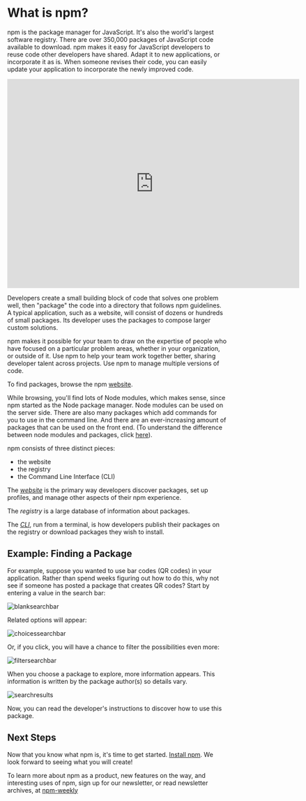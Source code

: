 <!--
title: 01 - What is npm?
featured: true
-->

# What is npm?

npm is the package manager for JavaScript. It's also the world's largest software registry. There are over 350,000 packages of JavaScript code available to download. npm makes it easy for JavaScript developers to reuse code other developers have shared. Adapt it to new applications, or incorporate it as is. When someone revises their code, you can easily update your application to incorporate the newly improved code.

<iframe width="670" height="480" src="https://www.youtube.com/embed/x03fjb2VlGY" frameborder="0" allowfullscreen></iframe>
  
Developers create a small building block of code that solves one problem well, then "package" the code into a directory that follows npm guidelines. A typical application, such as a website, will consist of dozens or hundreds of small packages. Its developer uses the packages to compose larger custom solutions.
  
npm makes it possible for your team to draw on the expertise of people who have focused on a particular problem areas, whether in your organization, or outside of it. Use npm to help your team work together better, sharing developer talent across projects. Use npm to manage multiple versions of code.
  
To find packages, browse the npm [website](https://www.npmjs.com). 

While browsing, you'll find lots of Node modules, which makes sense, since npm started as the Node package manager. Node modules can be used on the server side. There are also many packages which add commands for you to use in the command line. And there are an ever-increasing amount of packages that can be used on the front end. (To understand the difference between node modules and packages, click [here](https://docs.npmjs.com/how-npm-works/packages)).
 
npm consists of three distinct pieces: 
 
*  the website
*  the registry
*  the Command Line Interface (CLI)

The [*website*](https://npmjs.com) is the primary way developers discover packages, set up profiles, and manage other aspects of their npm experience.

The *registry* is a large database of information about packages.

The [*CLI*](https://docs.npmjs.com/cli/npm), run from a terminal, is how developers publish their packages on the registry or download packages they wish to install. 
 
## Example: Finding a Package

For example, suppose you wanted to use bar codes (QR codes) in your application. Rather than spend weeks figuring out how to do this, why not see if someone has posted a package that creates QR codes? Start by entering a value in the search bar:

![blanksearchbar](/images/search-bar-qr-scanner-what-is-npm.png)

Related options will appear:

![choicessearchbar](/images/search-results-qr-what-is-npm.png)

Or, if you click, you will have a chance to filter the possibilities even more:

![filtersearchbar](/images/search-qr-what-is-npm.png)

When you choose a package to explore, more information appears. This information is written by the package author(s) so details vary. 

![searchresults](/images/page-results-qr-scanner-what-is-npm.png)

Now, you can read the developer's instructions to discover how to use this package. 

## Next Steps

Now that you know what npm is, it's time to get started.  [Install npm](https://docs.npmjs.com/getting-started/installing-node). We look forward to seeing what you will create! 

To learn more about npm as a product, new features on the way, and interesting uses of npm, sign up for our newsletter, or read newsletter archives, at [npm-weekly](https://www.npmjs.com/npm-weekly)